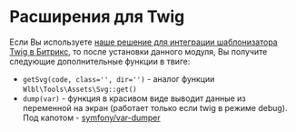 # Расширения для Twig

Если Вы используете [наше решение для интеграции шаблонизатора Twig в Битрикс](https://github.com/wlbl/twigrix), то после установки данного модуля,
Вы получите следующие дополнительные функции в твиге:

* `getSvg(code, class='', dir='')` - аналог функции `Wlbl\Tools\Assets\Svg::get()`
* `dump(var)` - функция в красивом виде выводит данные из переменной на экран (работает только если twig в режиме debug). 
Под капотом - [symfony/var-dumper](http://symfony.com/doc/current/components/var_dumper.html)